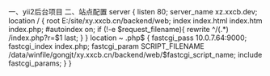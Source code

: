 一、yii2后台项目
二、站点配置
server {
        listen       80;
        server_name  xz.xxcb.dev;
        location / {
            root   E:/site/xy.xxcb.cn/backend/web;
            index  index.html index.htm index.php;
            #autoindex  on;
             if (!-e $request_filename){
                rewrite ^/(.*) /index.php?r=$1 last;
            }
        }
        location ~ \.php$ {
            fastcgi_pass   10.0.7.64:9000;
            fastcgi_index  index.php;
            fastcgi_param  SCRIPT_FILENAME   /data/winfile/gongjt/xy.xxcb.cn/backend/web/$fastcgi_script_name;
            include        fastcgi_params;
        }
}